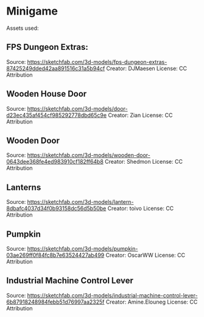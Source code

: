 # Minigame

Assets used:

## FPS Dungeon Extras:
Source: https://sketchfab.com/3d-models/fps-dungeon-extras-87425249dded42aa891516c31a5b94cf
Creator: DJMaesen
License: CC Attribution

## Wooden House Door
Source: https://sketchfab.com/3d-models/door-d23ec435af454cf985292778dbd65c9e
Creator: Zian
License: CC Attribution

## Wooden Door
Source: https://sketchfab.com/3d-models/wooden-door-0643dee368fe4ed983910cf182ff64b8
Creator: Shedmon
License: CC Attribution

## Lanterns
Source: https://sketchfab.com/3d-models/lantern-8dbafc4037d34f0b93158dc56d5b50be
Creator: toivo
License: CC Attribution

## Pumpkin
Source: https://sketchfab.com/3d-models/pumpkin-03ae269ff0f84fc8b7e63524427ab499
Creator: OscarWW
License: CC Attribution

## Industrial Machine Control Lever
Source: https://sketchfab.com/3d-models/industrial-machine-control-lever-6b87918248984febb51d76997aa2325f
Creator: Amine.Elouneg
License: CC Attribution
